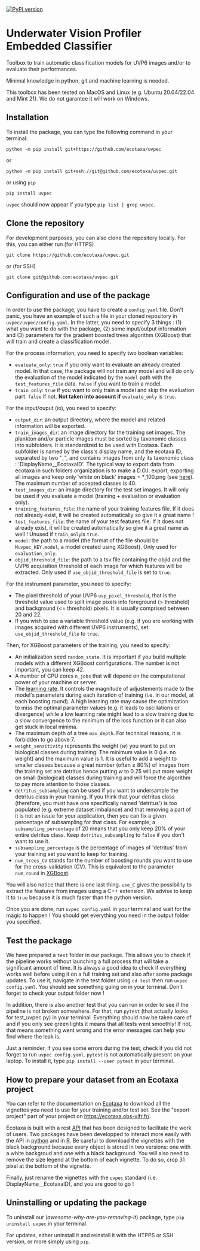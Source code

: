 [![PyPI version](https://badge.fury.io/py/uvpec.svg)](https://badge.fury.io/py/uvpec)

# Underwater Vision Profiler Embedded Classifier

Toolbox to train automatic classification models for UVP6 images and/or to evaluate their performances.

Minimal knowledge in python, git and machine learning is needed.

This toolbox has been tested on MacOS and Linux (e.g. Ubuntu 20.04/22.04 and Mint 21). We do not garantee it will work on Windows.

## Installation

To install the package, you can type the following command in your terminal:
```
python -m pip install git+https://github.com/ecotaxa/uvpec
```
or
```
python -m pip install git+ssh://git@github.com/ecotaxa/uvpec.git
```
or using `pip`
```
pip install uvpec
```
`uvpec` should now appear if you type `pip list | grep uvpec`.

## Clone the repository

For development purposes, you can also clone the repository locally. For this, you can either run (for HTTPS)
```
git clone https://github.com/ecotaxa/uvpec.git
```
or (for SSH) 
```
git clone git@github.com:ecotaxa/uvpec.git
```

## Configuration and use of the package

In order to use the package, you have to create a `config.yaml` file. Don't panic, you have an example of such a file in your cloned repository in `uvpec/uvpec/config.yaml`. In the latter, you need to specify 3 things : (1) what you want to do with the package, (2) some input/output information and (3) parameters for the gradient boosted trees algorithm (XGBoost) that will train and create a classification model.

For the process information, you need to specify two boolean variables:
  - `evaluate_only`: `true` if you only want to evaluate an already created model. In that case, the package will not train any model and will do only the evaluation of the model indicated by the `model` path with the `test_features_file` data. `false` if you want to train a model.
  - `train_only`: `true` if you want to only train a model and skip the evaluation part. `false` if not. **Not taken into account if** `evaluate_only` is `true`.

For the input/ouput (io), you need to specify:
  - `output_dir`: an output directory, where the model and related information will be exported.
  - `train_images_dir`: an image directory for the training set images. The plankton and/or particle images must be sorted by taxonomic classes into subfolders. It is standardized to be used with Ecotaxa. Each subfolder is named by the class's display name, and the ecotaxa ID, separated by two "_", and contains images from only its taxonomic class : 'DisplayName__EcotaxaID'. The typical way to export data from ecotaxa in such folders organization is to make a D.O.I. export, exporting all images and keep only 'white on black' images = *_100.png (see [here](#how-to-prepare-your-dataset-from-an-ecotaxa-project)). The maximum number of accepted classes is 40.
  - `test_images_dir`: an image directory for the test set images. It will only be used if you evaluate a model (training + evaluation or evaluation only). 
  - `training_features_file`: the name of your training features file. If it does not already exist, it will be created automatically so give it a great name !
  - `test_features_file`: the name of your test features file. If it does not already exist, it will be created automatically so give it a great name as well ! Unused if `train_only`is `true`.
  - `model`: the path to a model (the format of the file should be `Muvpec_KEY.model`, a model created using XGBoost). Only used for `evaluation_only`.
  - `objid_threshold_file`: the path to a tsv file containing the objid and the UVP6 acquisition threshold of each image for which features will be extracted. Only used if `use_objid_threshold_file` is set to `true`.

For the instrument parameter, you need to specify:
  - The pixel threshold of your UVP6 `uvp_pixel_threshold`, that is the threshold value used to split image pixels into foreground (> threshold) and background (<= threshold) pixels. It is usually comprised between 20 and 22.
  - If you wish to use a variable threshold value (e.g. if you are working with images acquired with different UVP6 instruments), set `use_objid_threshold_file` to `true`.

Then, for XGBoost parameters of the training, you need to specify:
  - An initialization seed `random_state`. It is important if you build multiple models with a different XGBoost configurations. The number is not important, you can keep 42.
  - A number of CPU cores `n_jobs` that will depend on the computational power of your machine or server.
  - The [learning rate](https://en.wikipedia.org/wiki/Learning_rate). It controls the magnitude of adjustements made to the model's parameters during each iteration of training (i.e. in our model, at each boosting round). A high learning rate may cause the optimization to miss the optimal parameter values (e.g. it leads to oscillations or divergence) while a low learning rate might lead to a slow training due to a slow convergence to the minimum of the loss function or it can also get stuck in local minima.
  - The maximum depth of a tree `max_depth`. For technical reasons, it is forbidden to go above 7.
  - `weight_sensitivity` represents the weight ($w$) you want to put on biological classes during training. The minimum value is 0 (i.e. no weight) and the maximum value is 1. It is useful to add a weight to smaller classes because a great number (often $\ge$ 80%) of images from the training set are detritus hence putting $w$ to 0.25 will put more weight on small (biological) classes during training and will force the algorithm to pay more attention to those classes.
  - `detritus_subsampling` can be used if you want to undersample the detritus class in your training. If you think that your detritus class (therefore, you must have one specifically named 'detritus') is too populated (e.g. extreme dataset imbalance) and that removing a part of it is not an issue for your application, then you can fix a given percentage of subsampling for that class. For example, a `subsampling_percentage` of 20 means that you only keep 20% of your entire detritus class. Keep `detritus_subsampling` to `false` if you don't want to use it.
  - `subsampling_percentage` is the percentage of images of 'detritus' from your training set you want to keep for training. 
  - `num_trees_CV` stands for the number of boosting rounds you want to use for the cross-validation (CV). This is equivalent to the parameter `num_round` in [XGBoost](https://xgboost.readthedocs.io/en/stable/parameter.html).

You will also notice that there is one last thing. `use_C` gives the possibility to extract the features from images using a C++ extension. We advise to keep it to `true` because it is much faster than the python version.

Once you are done, run `uvpec config.yaml` in your terminal and wait for the magic to happen ! You should get everything you need in the output folder you specified. 

## Test the package

We have prepared a `test` folder in our package. This allows you to check if the pipeline works without launching a full process that will take a significant amount of time. It is always a good idea to check if everything works well before using it on a full training set and also after some package updates. To use it,
navigate in the test folder using `cd test` then run `uvpec config.yaml`. You should see something going on in your terminal. Don't forget to check your output folder now !

In addition, there is also another test that you can run in order to see if the pipeline is not broken somewhere. For that,  run `pytest` (that actually looks for test_uvpec.py) in your terminal. Everything should now be taken care of and if you only see green lights it means that all tests went smoothly! If not, that means something went wrong and the error messages can help you find where the leak is. 

Just a reminder, if you see some errors during the test, check if you did not forget to run `uvpec config.yaml`. 
`pytest` is not automatically present on your laptop. To install it, type `pip install --user pytest` in your terminal.

## How to prepare your dataset from an Ecotaxa project

You can refer to the documentation on [Ecotaxa](https://ecotaxa.obs-vlfr.fr/) to download all the vignettes you need to use for your training and/or test set. See the "export project" part of your project on https://ecotaxa.obs-vlfr.fr/.

Ecotaxa is built with a rest [API](https://ecotaxa.obs-vlfr.fr/api/docs) that has been designed to facilitate the work of users. Two packages have been developped to interact more easily with the API in [python](https://github.com/ecotaxa/ecotaxa_py_client) and in [R](https://github.com/ecotaxa/ecotaxarapi). 
Be careful to download the vignettes with the black background because every object is stored in two versions: one with a white backgroud and one with a black background. You will also need to remove the size legend at the bottom of each vignette. To do so, crop 31 pixel at the bottom of the vignette.

Finally, just rename the vignettes with the `uvpec` standard (i.e. DisplayName__EcotaxaID), and you are good to go ! 

## Uninstalling or updating the package

To uninstall our (*awesome-why-are-you-removing-it*) package, type `pip uninstall uvpec` in your terminal. 

For updates, either uninstall it and reinstall it with the HTPPS or SSH version, or more simply using `pip`.
